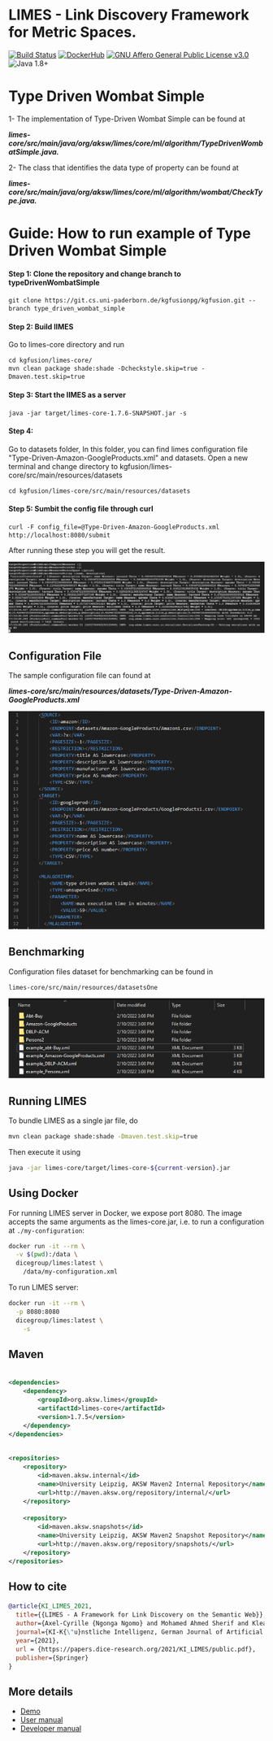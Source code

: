 # LIMES - Link Discovery Framework for Metric Spaces.

[![Build Status](https://github.com/dice-group/LIMES/actions/workflows/run-tests.yml/badge.svg?branch=master&event=push)](https://github.com/dice-group/LIMES/actions/workflows/run-tests.yml)
[![DockerHub](https://badgen.net/badge/dockerhub/dicegroup%2Flimes/blue?icon=docker)](https://hub.docker.com/r/dicegroup/limes)
[![GNU Affero General Public License v3.0](https://badgen.net/badge/license/GNU_Affero_General_Public_License_v3.0/orange)](./LICENSE)
![Java 1.8+](https://badgen.net/badge/java/1.8+/gray?icon=maven)

# Type Driven Wombat Simple

1- The implementation of Type-Driven Wombat Simple can be found at 

***limes-core/src/main/java/org/aksw/limes/core/ml/algorithm/TypeDrivenWombatSimple.java.***

2- The class that identifies the data type of property can be found at  

***limes-core/src/main/java/org/aksw/limes/core/ml/algorithm/wombat/CheckType.java.***

# Guide: How to run example of Type Driven Wombat Simple

#### Step 1:  Clone the repository and change branch to typeDrivenWombatSimple
    git clone https://git.cs.uni-paderborn.de/kgfusionpg/kgfusion.git --branch type_driven_wombat_simple
    
#### Step 2: Build lIMES
Go to limes-core directory and run

    cd kgfusion/limes-core/
    mvn clean package shade:shade -Dcheckstyle.skip=true -Dmaven.test.skip=true
    
#### Step 3: Start the lIMES as a server

    java -jar target/limes-core-1.7.6-SNAPSHOT.jar -s
    
#### Step 4: 
Go to datasets folder, In this folder, you can find limes configuration file "Type-Driven-Amazon-GoogleProducts.xml" and datasets. Open a new terminal and change directory to kgfusion/limes-core/src/main/resources/datasets

    cd kgfusion/limes-core/src/main/resources/datasets
    
#### Step 5: Sumbit the config file through curl
  
    curl -F config_file=@Type-Driven-Amazon-GoogleProducts.xml http://localhost:8080/submit

After running these step you will get the result.

![Alt text](/screenshot/result.png?raw=true "Title")

## Configuration File

The sample configuration file can found at 

***limes-core/src/main/resources/datasets/Type-Driven-Amazon-GoogleProducts.xml***

![Alt text](/screenshot/configurationFile.png?raw=true "Title")


## Benchmarking
Configuration files dataset for benchmarking can be found in 

    limes-core/src/main/resources/datasetsOne
    
![Alt text](/screenshot/benchmark1.png?raw=true "Title")

## Running LIMES

To bundle LIMES as a single jar file, do

```bash
mvn clean package shade:shade -Dmaven.test.skip=true
```

Then execute it using

```bash
java -jar limes-core/target/limes-core-${current-version}.jar
```

## Using Docker

For running LIMES server in Docker, we expose port 8080. The image accepts the same arguments as the
limes-core.jar, i.e. to run a configuration at `./my-configuration`:

```bash
docker run -it --rm \
  -v $(pwd):/data \
  dicegroup/limes:latest \
    /data/my-configuration.xml
```

To run LIMES server:

```bash
docker run -it --rm \
  -p 8080:8080
  dicegroup/limes:latest \
    -s
```

## Maven

```xml

<dependencies>
    <dependency>
        <groupId>org.aksw.limes</groupId>
        <artifactId>limes-core</artifactId>
        <version>1.7.5</version>
    </dependency>
</dependencies>
```

```xml

<repositories>
    <repository>
        <id>maven.aksw.internal</id>
        <name>University Leipzig, AKSW Maven2 Internal Repository</name>
        <url>http://maven.aksw.org/repository/internal/</url>
    </repository>

    <repository>
        <id>maven.aksw.snapshots</id>
        <name>University Leipzig, AKSW Maven2 Snapshot Repository</name>
        <url>http://maven.aksw.org/repository/snapshots/</url>
    </repository>
</repositories>
```

## How to cite

```bibtex
@article{KI_LIMES_2021,
  title={{LIMES - A Framework for Link Discovery on the Semantic Web}},
  author={Axel-Cyrille {Ngonga Ngomo} and Mohamed Ahmed Sherif and Kleanthi Georgala and Mofeed Hassan and Kevin Dreßler and Klaus Lyko and Daniel Obraczka and Tommaso Soru},
  journal={KI-K{\"u}nstliche Intelligenz, German Journal of Artificial Intelligence - Organ des Fachbereichs "Künstliche Intelligenz" der Gesellschaft für Informatik e.V.},
  year={2021},
  url = {https://papers.dice-research.org/2021/KI_LIMES/public.pdf},
  publisher={Springer}
}
```

## More details

* [Demo](https://dice-research.org/LIMES)
* [User manual](http://dice-group.github.io/LIMES/#/user_manual/index)
* [Developer manual](http://dice-group.github.io/LIMES/#/developer_manual/index)
